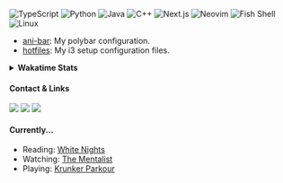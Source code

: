 ![TypeScript](https://img.shields.io/badge/TypeScript-3178C6.svg?style=for-the-badge&logo=typescript&logoColor=white)
![Python](https://img.shields.io/badge/Python-3776AB.svg?style=for-the-badge&logo=python&logoColor=white)
![Java](https://img.shields.io/badge/Java-007396.svg?style=for-the-badge&logo=java&logoColor=white)
![C++](https://img.shields.io/badge/C%2B%2B-00599C.svg?style=for-the-badge&logo=c%2B%2B&logoColor=white)
![Next.js](https://img.shields.io/badge/Next.js-000000.svg?style=for-the-badge&logo=next.js&logoColor=white)
![Neovim](https://img.shields.io/badge/Neovim-57AD57.svg?style=for-the-badge&logo=neovim&logoColor=white)
![Fish Shell](https://img.shields.io/badge/Fish%20Shell-4A90E2.svg?style=for-the-badge&logo=fish-shell&logoColor=white)
![Linux](https://img.shields.io/badge/Linux-FCC624.svg?style=for-the-badge&logo=linux&logoColor=black)

- [ani-bar](https://github.com/aniismess/ani-bar.git): My polybar configuration.
- [hotfiles](https://github.com/aniismess/hotfiles.git): My i3 setup configuration files.

<details>
    <summary><b>Wakatime Stats</b></summary>
    <img src="https://github-readme-stats.vercel.app/api/wakatime?username=048d75ed-4001-4c05-bafc-385e4a703f7e&theme=material-palenight&layout=compact&card_width=600&hide_border=true" width="600" height="300" />
</details>

#### Contact & Links

<a href="https://discord.gg/3ZxZUAsA"><img src="https://img.shields.io/badge/Discord-animesh-7289da"></a>
<a href="https://ligmawhat.vercel.app/" target="_blank"><img src="https://img.shields.io/badge/Personal%20Site-deezballs-blue"></a>
<a href="mailto:animesh.mishra818@gmail.com"><img src="https://img.shields.io/badge/Email-animesh.mishra818%40gmail.com-yellow"></a>

#### Currently...

- Reading: [White Nights](https://ia802900.us.archive.org/4/items/whitenightsother00dostiala/whitenightsother00dostiala.pdf)
- Watching: [The Mentalist](https://www.imdb.com/title/tt1196946/)
- Playing: [Krunker Parkour](https://krunker.io/)